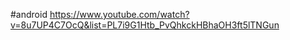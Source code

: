 #android 
https://www.youtube.com/watch?v=8u7UP4C7OcQ&list=PL7i9G1Htb_PvQhkckHBhaOH3ft5lTNGun















